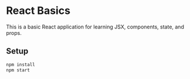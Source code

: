# React Basics

This is a basic React application for learning JSX, components, state, and props.

## Setup

```bash
npm install
npm start